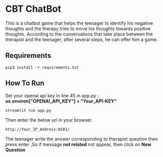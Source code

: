 # CBT ChatBot
This is a chatbot game that helps the teenager to identify his negative thoughts and the therapy tries to move his thoughts towards positive thoughts. According to the conversations that take place between the therapist and the teenager, after several steps, he can offer him a game.


## Requirements

```
pip3 install -r requirements.txt
```

## How To Run
Set your openai api key in line 45 in app.py :  **os.environ["OPENAI_API_KEY"] = "Your_API-KEY"**

```
streamlit run app.py
```

Then enter the below url in your browser.


```
http://Your_IP_Address:8501/
```

The teenager write the answer corresponding to therapist question then press enter ,So if message **not related** not appear, then click on **New Question**
